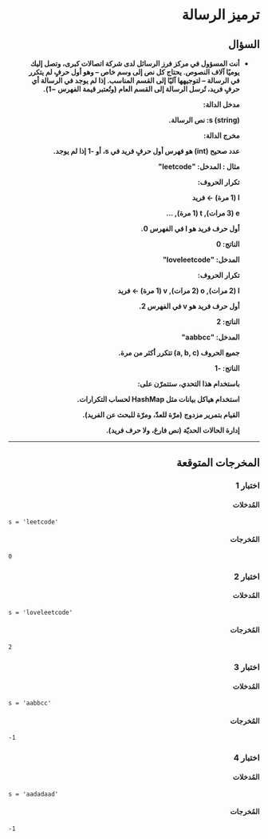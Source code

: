 # <div dir="rtl">ترميز الرسالة</div>

## <div dir="rtl">السؤال</div>

<ul dir="rtl">
<li>
<b>
أنت المسؤول في مركز فرز الرسائل لدى شركة اتصالات كبرى، وتصل إليك يوميًا آلاف النصوص. يحتاج كل نص إلى وسم خاص – وهو أول حرفٍ لم يتكرر في الرسالة – لتوجيهها آليًا إلى القسم المناسب. إذا لم يوجد في الرسالة أي حرفٍ فريد، تُرسل الرسالة إلى القسم العام (وتُعتبر قيمة الفهرس −1).

مدخل الدالة:

s (string): نص الرسالة.

مخرج الدالة:

عدد صحيح (int) هو فهرس أول حرفٍ فريد في s، أو -1 إذا لم يوجد.

مثال :
المدخل: "leetcode"

تكرار الحروف:

l (1 مرة) ← فريد

e (3 مرات), t (1 مرة), …

أول حرف فريد هو l في الفهرس 0.

الناتج: 0

المدخل: "loveleetcode"

تكرار الحروف:

l (2 مرات), o (2 مرات), v (1 مرة) ← فريد

أول حرف فريد هو v في الفهرس 2.

الناتج: 2

المدخل: "aabbcc"

جميع الحروف (a, b, c) تتكرر أكثر من مرة.

الناتج: -1

باستخدام هذا التحدي، ستتمرّن على:

استخدام هياكل بيانات مثل HashMap لحساب التكرارات.

القيام بتمرير مزدوج (مرّة للعدّ، ومرّة للبحث عن الفريد).

إدارة الحالات الحديّة (نص فارغ، ولا حرف فريد).

</b>
</li>
</ul>

---

## <div dir="rtl">المخرجات المتوقعة</div>

### <div dir="rtl">اختبار 1</div>

#### <div dir="rtl">المُدخلات</div>

```text
s = 'leetcode'
```

#### <div dir="rtl">المُخرجات</div>

```text
0
```

### <div dir="rtl">اختبار 2</div>

#### <div dir="rtl">المُدخلات</div>

```text
s = 'loveleetcode'
```

#### <div dir="rtl">المُخرجات</div>

```text
2
```

### <div dir="rtl">اختبار 3</div>

#### <div dir="rtl">المُدخلات</div>

```text
s = 'aabbcc'
```

#### <div dir="rtl">المُخرجات</div>

```text
-1
```

### <div dir="rtl">اختبار 4</div>

#### <div dir="rtl">المُدخلات</div>

```text
s = 'aadadaad'
```

#### <div dir="rtl">المُخرجات</div>

```text
-1
```